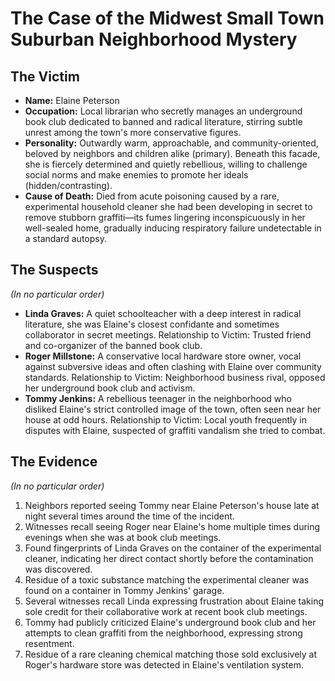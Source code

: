 # The Case of the Midwest Small Town Suburban Neighborhood Mystery

## The Victim
- **Name:** Elaine Peterson
- **Occupation:** Local librarian who secretly manages an underground book club dedicated to banned and radical literature, stirring subtle unrest among the town's more conservative figures.
- **Personality:** Outwardly warm, approachable, and community-oriented, beloved by neighbors and children alike (primary). Beneath this facade, she is fiercely determined and quietly rebellious, willing to challenge social norms and make enemies to promote her ideals (hidden/contrasting).
- **Cause of Death:** Died from acute poisoning caused by a rare, experimental household cleaner she had been developing in secret to remove stubborn graffiti—its fumes lingering inconspicuously in her well-sealed home, gradually inducing respiratory failure undetectable in a standard autopsy.

## The Suspects
*(In no particular order)*
- **Linda Graves:** A quiet schoolteacher with a deep interest in radical literature, she was Elaine's closest confidante and sometimes collaborator in secret meetings. Relationship to Victim: Trusted friend and co-organizer of the banned book club.
- **Roger Millstone:** A conservative local hardware store owner, vocal against subversive ideas and often clashing with Elaine over community standards. Relationship to Victim: Neighborhood business rival, opposed her underground book club and activism.
- **Tommy Jenkins:** A rebellious teenager in the neighborhood who disliked Elaine's strict controlled image of the town, often seen near her house at odd hours. Relationship to Victim: Local youth frequently in disputes with Elaine, suspected of graffiti vandalism she tried to combat.

## The Evidence
*(In no particular order)*
1. Neighbors reported seeing Tommy near Elaine Peterson's house late at night several times around the time of the incident.
2. Witnesses recall seeing Roger near Elaine's home multiple times during evenings when she was at book club meetings.
3. Found fingerprints of Linda Graves on the container of the experimental cleaner, indicating her direct contact shortly before the contamination was discovered.
4. Residue of a toxic substance matching the experimental cleaner was found on a container in Tommy Jenkins' garage.
5. Several witnesses recall Linda expressing frustration about Elaine taking sole credit for their collaborative work at recent book club meetings.
6. Tommy had publicly criticized Elaine's underground book club and her attempts to clean graffiti from the neighborhood, expressing strong resentment.
7. Residue of a rare cleaning chemical matching those sold exclusively at Roger's hardware store was detected in Elaine's ventilation system.